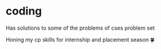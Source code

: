 # coding
Has solutions to some of the problems of cses problem set

Honing my cp skills for internship and placement season 🍀
